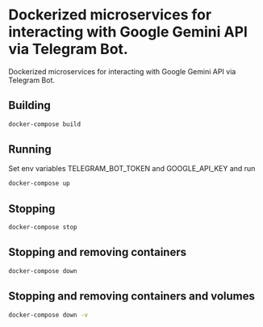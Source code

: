 # Dockerized microservices for interacting with Google Gemini API via Telegram Bot.
Dockerized microservices for interacting with Google Gemini API via Telegram Bot.
## Building
```bash
docker-compose build
```

## Running
Set env variables TELEGRAM_BOT_TOKEN and GOOGLE_API_KEY and run
```bash
docker-compose up
```

## Stopping
```bash
docker-compose stop
```

## Stopping and removing containers
```bash
docker-compose down
```
## Stopping and removing containers and volumes
```bash
docker-compose down -v
```
